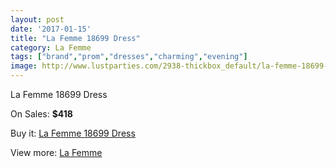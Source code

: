 ```yaml
---
layout: post
date: '2017-01-15'
title: "La Femme 18699 Dress"
category: La Femme
tags: ["brand","prom","dresses","charming","evening"]
image: http://www.lustparties.com/2938-thickbox_default/la-femme-18699-dress.jpg
---
```

La Femme 18699 Dress

On Sales: **$418**
<a href="https://www.lustparties.com/en/la-femme/958-la-femme-18699-dress.html"><amp-img layout="responsive" width="600" height="600" src="//www.lustparties.com/2938-thickbox_default/la-femme-18699-dress.jpg" alt="La Femme 18699 Dress 0" /></a>
<a href="https://www.lustparties.com/en/la-femme/958-la-femme-18699-dress.html"><amp-img layout="responsive" width="600" height="600" src="//www.lustparties.com/2939-thickbox_default/la-femme-18699-dress.jpg" alt="La Femme 18699 Dress 1" /></a>

Buy it: [La Femme 18699 Dress](https://www.lustparties.com/en/la-femme/958-la-femme-18699-dress.html "La Femme 18699 Dress")

View more: [La Femme](https://www.lustparties.com/en/4-la-femme "La Femme")